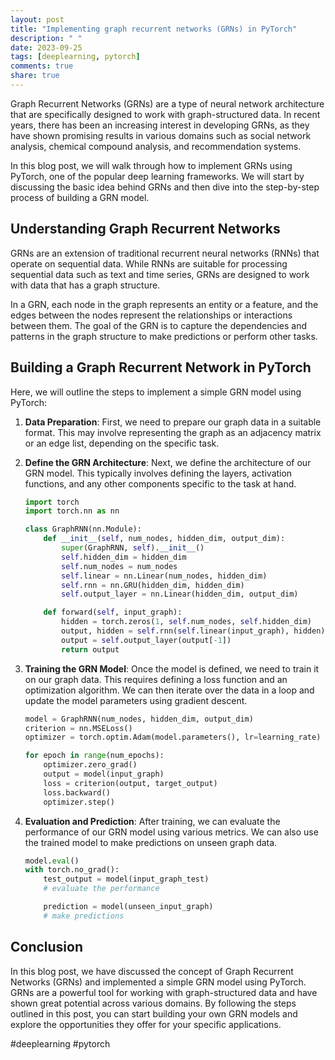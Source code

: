 ```yaml
---
layout: post
title: "Implementing graph recurrent networks (GRNs) in PyTorch"
description: " "
date: 2023-09-25
tags: [deeplearning, pytorch]
comments: true
share: true
---
```


Graph Recurrent Networks (GRNs) are a type of neural network architecture that are specifically designed to work with graph-structured data. In recent years, there has been an increasing interest in developing GRNs, as they have shown promising results in various domains such as social network analysis, chemical compound analysis, and recommendation systems.

In this blog post, we will walk through how to implement GRNs using PyTorch, one of the popular deep learning frameworks. We will start by discussing the basic idea behind GRNs and then dive into the step-by-step process of building a GRN model.

## Understanding Graph Recurrent Networks

GRNs are an extension of traditional recurrent neural networks (RNNs) that operate on sequential data. While RNNs are suitable for processing sequential data such as text and time series, GRNs are designed to work with data that has a graph structure.

In a GRN, each node in the graph represents an entity or a feature, and the edges between the nodes represent the relationships or interactions between them. The goal of the GRN is to capture the dependencies and patterns in the graph structure to make predictions or perform other tasks.

## Building a Graph Recurrent Network in PyTorch

Here, we will outline the steps to implement a simple GRN model using PyTorch:

1. **Data Preparation**: First, we need to prepare our graph data in a suitable format. This may involve representing the graph as an adjacency matrix or an edge list, depending on the specific task.

2. **Define the GRN Architecture**: Next, we define the architecture of our GRN model. This typically involves defining the layers, activation functions, and any other components specific to the task at hand.

   ```python
   import torch
   import torch.nn as nn
   
   class GraphRNN(nn.Module):
       def __init__(self, num_nodes, hidden_dim, output_dim):
           super(GraphRNN, self).__init__()
           self.hidden_dim = hidden_dim
           self.num_nodes = num_nodes
           self.linear = nn.Linear(num_nodes, hidden_dim)
           self.rnn = nn.GRU(hidden_dim, hidden_dim)
           self.output_layer = nn.Linear(hidden_dim, output_dim)
   
       def forward(self, input_graph):
           hidden = torch.zeros(1, self.num_nodes, self.hidden_dim)
           output, hidden = self.rnn(self.linear(input_graph), hidden)
           output = self.output_layer(output[-1])
           return output
   ```

3. **Training the GRN Model**: Once the model is defined, we need to train it on our graph data. This requires defining a loss function and an optimization algorithm. We can then iterate over the data in a loop and update the model parameters using gradient descent.

   ```python
   model = GraphRNN(num_nodes, hidden_dim, output_dim)
   criterion = nn.MSELoss()
   optimizer = torch.optim.Adam(model.parameters(), lr=learning_rate)
   
   for epoch in range(num_epochs):
       optimizer.zero_grad()
       output = model(input_graph)
       loss = criterion(output, target_output)
       loss.backward()
       optimizer.step()
   ```

4. **Evaluation and Prediction**: After training, we can evaluate the performance of our GRN model using various metrics. We can also use the trained model to make predictions on unseen graph data.

   ```python
   model.eval()
   with torch.no_grad():
       test_output = model(input_graph_test)
       # evaluate the performance
   
       prediction = model(unseen_input_graph)
       # make predictions
   ```

## Conclusion

In this blog post, we have discussed the concept of Graph Recurrent Networks (GRNs) and implemented a simple GRN model using PyTorch. GRNs are a powerful tool for working with graph-structured data and have shown great potential across various domains. By following the steps outlined in this post, you can start building your own GRN models and explore the opportunities they offer for your specific applications.

#deeplearning #pytorch